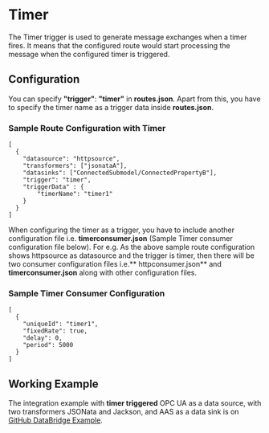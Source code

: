 # Timer
The Timer trigger is used to generate message exchanges when a timer fires. It means that the configured route would start processing the message when the configured timer is triggered.

## Configuration
You can specify **"trigger"**: **"timer"** in **routes.json**. Apart from this, you have to specify the timer name as a trigger data inside **routes.json**.

### Sample Route Configuration with Timer
```
[
  {
    "datasource": "httpsource",
    "transformers": ["jsonataA"],
    "datasinks": ["ConnectedSubmodel/ConnectedPropertyB"],
    "trigger": "timer",
    "triggerData" : {
    	"timerName": "timer1"
    }
  }
]
```
When configuring the timer as a trigger, you have to include another configuration file i.e. **timerconsumer.json** (Sample Timer consumer configuration file below). For e.g. As the above sample route configuration shows httpsource as datasource and the trigger is timer, then there will be two consumer configuration files i.e.** httpconsumer.json** and **timerconsumer.json** along with other configuration files.

### Sample Timer Consumer Configuration
```
[
  {
    "uniqueId": "timer1",
    "fixedRate": true,
    "delay": 0,
    "period": 5000
  }
]
```
## Working Example
The integration example with **timer triggered** OPC UA as a data source, with two transformers JSONata and Jackson, and AAS as a data sink is on [GitHub DataBridge Example](https://github.com/eclipse-basyx/basyx-databridge/tree/main/databridge.examples/databridge.examples.opcua-jackson-jsonata-aas).